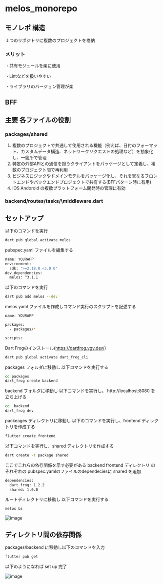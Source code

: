 # melos_monorepo

## モノレポ 構造 
１つのリポジトリに複数のプロジェクトを格納

### メリット
・共有モジュールを楽に使用 
 
・Lintなどを扱いやすい 

・ライブラリのバージョン管理が楽


## BFF


## 主要 各ファイルの役割

###  packages/shared
1. 複数のプロジェクトで共通して使用される機能（例えば、日付のフォーマット、カスタムデータ構造、ネットワークリクエストの処理など）を抽象化し、一箇所で管理
2. 特定の外部APIとの通信を担うクライアントをパッケージとして定義し、複数のプロジェクト間で再利用
3. ビジネスロジックやドメインモデルをパッケージ化し、それを異なるフロントエンドやバックエンドプロジェクトで共有する(BFFパターン時に有用)
4. iOS Andoroid の複数プラットフォーム開発時の管理に有効


###  backend/routes/tasks/\middleware.dart



## セットアップ
以下のコマンドを実行
```sh
dart pub global activate melos
```

pubspec.yaml ファイルを編集する
```sh
name: YOURAPP
environment:
  sdk: ">=2.18.0 <3.0.0"
dev_dependencies:
  melos: ^3.1.1
```

以下のコマンドを実行
```sh
dart pub add melos --dev
```

melos.yaml ファイルを作成しコマンド実行のスクリプトを記述する
```sh
name: YOURAPP

packages:
  - packages/*

scripts:

```

Dart Frogのインストール(https://dartfrog.vgv.dev/)
```sh
dart pub global activate dart_frog_cli
```

packages フォルダに移動し 以下コマンドを実行する
```sh
cd packages
dart_frog create backend
```

backend フォルダに移動し 以下コマンドを実行し。  http://localhost:8080 を立ち上げる
```sh
cd  backend 
dart_frog dev
```

packeages ディレクトリに移動し 以下のコマンドを実行し、frontend ディレクトリを作成する
```sh
flutter create frontend
```


以下コマンドを実行し、shared ディレクトリを作成する
```sh
dart create -t package shared
```

ここでこれらの依存関係を示す必要がある
backend frontend ディレクトリ のそれぞれの pubspec.yamlのファイルのdependeciesに shared を追加
```sh
dependencies:
  dart_frog: 1.2.2
  shared: 1.0.0
```

ルートディレクトリに移動し 以下コマンドを実行する
```sh
melos bs
``` 


![image](https://github.com/rensawamo/melos_monorepo/assets/106803080/e721af7c-83b3-430f-a6db-e77a6d8dd27f)




## ディレクトリ間の依存関係
packages/backend に移動し以下のコマンドを入力
```sh
flutter pub get 
```


以下のようになれば set up 完了


![image](https://github.com/rensawamo/melos_monorepo/assets/106803080/dd3f2661-c625-4afc-9507-2f8ac3ffa00b)
















